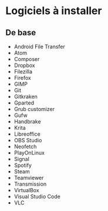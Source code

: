 # Logiciels à installer

## De base

- Android File Transfer
- Atom
- Composer
- Dropbox
- Filezilla
- Firefox
- GIMP
- Git
- Gitkraken
- Gparted
- Grub customizer
- Gufw
- Handbrake
- Krita
- Libreoffice
- OBS Studio
- Neofetch
- PlayOnLinux
- Signal
- Spotify
- Steam
- Teamviewer
- Transmission
- VirtualBox
- Visual Studio Code
- VLC
